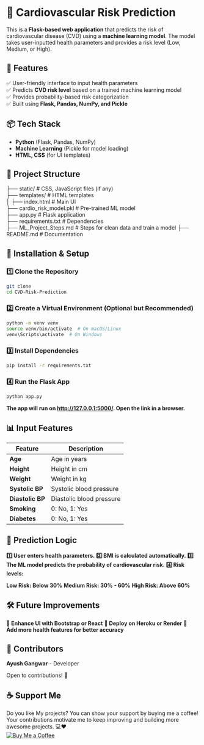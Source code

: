 # 🏥 Cardiovascular Risk Prediction  

This is a **Flask-based web application** that predicts the risk of cardiovascular disease (CVD) using a **machine learning model**. The model takes user-inputted health parameters and provides a risk level (Low, Medium, or High).  

## 🚀 Features  
✅ User-friendly interface to input health parameters  
✅ Predicts **CVD risk level** based on a trained machine learning model  
✅ Provides probability-based risk categorization  
✅ Built using **Flask, Pandas, NumPy, and Pickle**  

## 📦 Tech Stack  
- **Python** (Flask, Pandas, NumPy)  
- **Machine Learning** (Pickle for model loading)  
- **HTML, CSS** (for UI templates)  

## 📂 Project Structure  
├── static/                  # CSS, JavaScript files (if any)  
├── templates/               # HTML templates  
│   ├── index.html           # Main UI  
├── cardio_risk_model.pkl    # Pre-trained ML model  
├── app.py                   # Flask application  
├── requirements.txt         # Dependencies  
├── ML_Project_Steps.md      # Steps for clean data and train a model
├── README.md                # Documentation  


## 🔧 Installation & Setup
### 1️⃣ Clone the Repository
```bash
git clone 
cd CVD-Risk-Prediction 
```

### 2️⃣ Create a Virtual Environment (Optional but Recommended)
```bash
python -m venv venv  
source venv/bin/activate  # On macOS/Linux  
venv\Scripts\activate  # On Windows
```

### 3️⃣ Install Dependencies
```bash
pip install -r requirements.txt  
```


### 4️⃣ Run the Flask App
```bash
python app.py  
```

**The app will run on http://127.0.0.1:5000/. Open the link in a browser.**


## 📊 Input Features  

| Feature        | Description                    |  
|-------------- |--------------------------------|  
| **Age**       | Age in years                   |  
| **Height**    | Height in cm                   |  
| **Weight**    | Weight in kg                   |  
| **Systolic BP**  | Systolic blood pressure       |  
| **Diastolic BP** | Diastolic blood pressure      |  
| **Smoking**   | 0: No, 1: Yes                  |  
| **Diabetes**  | 0: No, 1: Yes                  |  


## 🎯 Prediction Logic
**1️⃣ User enters health parameters.**
**2️⃣ BMI is calculated automatically.**
**3️⃣ The ML model predicts the probability of cardiovascular risk.**
**4️⃣ Risk levels:**

**Low Risk: Below 30%**
**Medium Risk: 30% - 60%**
**High Risk: Above 60%**


## 🛠 Future Improvements
**🔹 Enhance UI with Bootstrap or React**
**🔹 Deploy on Heroku or Render**
**🔹 Add more health features for better accuracy**


## **👥 Contributors**

**Ayush Gangwar** - Developer

Open to contributions! 🤝


## ☕ Support Me

Do you like My projects? You can show your support by buying me a coffee! Your contributions motivate me to keep improving and building more awesome projects. 💻❤  
[![Buy Me a Coffee](https://www.buymeacoffee.com/assets/img/custom_images/orange_img.png)](http://buymeacoffee.com/Arya182)
